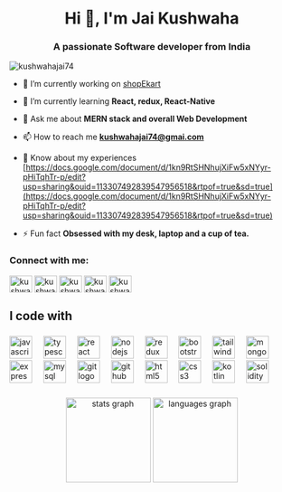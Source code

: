 <h1 align="center">Hi 👋, I'm Jai Kushwaha</h1>
<h3 align="center">A passionate Software developer from India</h3>

<p align="left"> <img src="https://komarev.com/ghpvc/?username=kushwahajai74&label=Profile%20views&color=0e75b6&style=flat" alt="kushwahajai74" /> </p>

- 🔭 I’m currently working on [shopEkart](https://github.com/kushwahajai74/shopekart)

- 🌱 I’m currently learning **React, redux, React-Native**

- 💬 Ask me about **MERN stack and overall Web Development**

- 📫 How to reach me **kushwahajai74@gmai.com**

- 📄 Know about my experiences [https://docs.google.com/document/d/1kn9RtSHNhujXiFw5xNYyr-pHiTqhTr-p/edit?usp=sharing&ouid=113307492839547956518&rtpof=true&sd=true](https://docs.google.com/document/d/1kn9RtSHNhujXiFw5xNYyr-pHiTqhTr-p/edit?usp=sharing&ouid=113307492839547956518&rtpof=true&sd=true)

- ⚡ Fun fact **Obsessed with my desk, laptop and a cup of tea.**

<h3 align="left">Connect with me:</h3>
<p align="left">
<a href="https://twitter.com/kushwahajai74" target="blank"><img align="center" src="https://raw.githubusercontent.com/rahuldkjain/github-profile-readme-generator/master/src/images/icons/Social/twitter.svg" alt="kushwahajai74" height="30" width="40" /></a>
<a href="https://linkedin.com/in/kushwahajai74" target="blank"><img align="center" src="https://raw.githubusercontent.com/rahuldkjain/github-profile-readme-generator/master/src/images/icons/Social/linked-in-alt.svg" alt="kushwahajai74" height="30" width="40" /></a>
<a href="https://instagram.com/kushwahajai74" target="blank"><img align="center" src="https://raw.githubusercontent.com/rahuldkjain/github-profile-readme-generator/master/src/images/icons/Social/instagram.svg" alt="kushwahajai74" height="30" width="40" /></a>
<a href="https://www.leetcode.com/kushwahajai74" target="blank"><img align="center" src="https://raw.githubusercontent.com/rahuldkjain/github-profile-readme-generator/master/src/images/icons/Social/leet-code.svg" alt="kushwahajai74" height="30" width="40" /></a>
<a href="https://auth.geeksforgeeks.org/user/kushwahajai74" target="blank"><img align="center" src="https://raw.githubusercontent.com/rahuldkjain/github-profile-readme-generator/master/src/images/icons/Social/geeks-for-geeks.svg" alt="kushwahajai74" height="30" width="40" /></a>
</p>

<h2 align="left">I code with</h2>

###

<div align="left">
  <img src="https://cdn.jsdelivr.net/gh/devicons/devicon/icons/javascript/javascript-original.svg" height="40" alt="javascript logo"  />
  <img width="12" />
  <img src="https://cdn.jsdelivr.net/gh/devicons/devicon/icons/typescript/typescript-original.svg" height="40" alt="typescript logo"  />
  <img width="12" />
  <img src="https://cdn.jsdelivr.net/gh/devicons/devicon/icons/react/react-original.svg" height="40" alt="react logo"  />
  <img width="12" />
  <img src="https://cdn.jsdelivr.net/gh/devicons/devicon/icons/nodejs/nodejs-original.svg" height="40" alt="nodejs logo"  />
  <img width="12" />
  <img src="https://cdn.jsdelivr.net/gh/devicons/devicon/icons/redux/redux-original.svg" height="40" alt="redux logo"  />
  <img width="12" />
  <img src="https://cdn.jsdelivr.net/gh/devicons/devicon/icons/bootstrap/bootstrap-original.svg" height="40" alt="bootstrap logo"  />
  <img width="12" />
  <img src="https://cdn.jsdelivr.net/gh/devicons/devicon/icons/tailwindcss/tailwindcss-original-wordmark.svg" height="40" alt="tailwindcss logo"  />
  <img width="12" />
  <img src="https://cdn.jsdelivr.net/gh/devicons/devicon/icons/mongodb/mongodb-original.svg" height="40" alt="mongodb logo"  />
  <img width="12" />
  <img src="https://cdn.jsdelivr.net/gh/devicons/devicon/icons/express/express-original.svg" height="40" alt="express logo"  />
  <img width="12" />
  <img src="https://cdn.jsdelivr.net/gh/devicons/devicon/icons/mysql/mysql-original.svg" height="40" alt="mysql logo"  />
  <img width="12" />
  <img src="https://cdn.jsdelivr.net/gh/devicons/devicon/icons/git/git-original.svg" height="40" alt="git logo"  />
  <img width="12" />
  <img src="https://cdn.jsdelivr.net/gh/devicons/devicon/icons/github/github-original.svg" height="40" alt="github logo"  />
  <img width="12" />
  <img src="https://cdn.jsdelivr.net/gh/devicons/devicon/icons/html5/html5-original.svg" height="40" alt="html5 logo"  />
  <img width="12" />
  <img src="https://cdn.jsdelivr.net/gh/devicons/devicon/icons/css3/css3-original.svg" height="40" alt="css3 logo"  />
  <img width="12" />
  <img src="https://cdn.jsdelivr.net/gh/devicons/devicon/icons/kotlin/kotlin-original.svg" height="40" alt="kotlin logo"  />
  <img width="12" />
  <img src="https://cdn.jsdelivr.net/gh/devicons/devicon/icons/solidity/solidity-original.svg" height="40" alt="solidity logo"  />
</div>

###

<div align="center">
  <img src="https://github-readme-stats.vercel.app/api?username=kushwahajai74&hide_title=false&hide_rank=false&show_icons=true&include_all_commits=true&count_private=true&disable_animations=false&theme=dracula&locale=en&hide_border=false&order=1" height="150" alt="stats graph"  />
  <img src="https://github-readme-stats.vercel.app/api/top-langs?username=kushwahajai74&locale=en&hide_title=false&layout=compact&card_width=320&langs_count=5&theme=dracula&hide_border=false&order=2" height="150" alt="languages graph"  />
</div>

###
